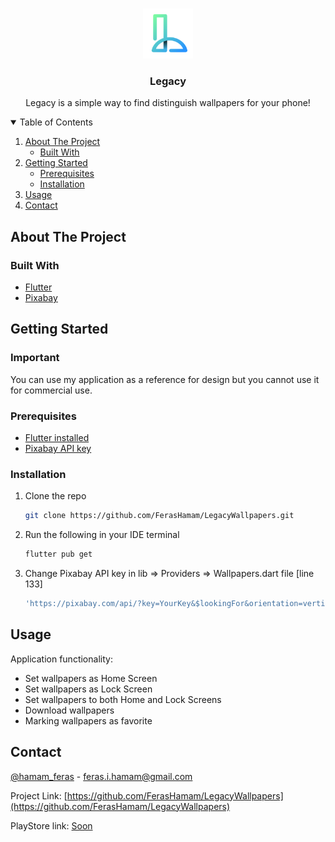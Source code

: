 <!-- PROJECT LOGO -->
<br />
<p align="center">
  <a href="https://github.com/FerasHamam/LegacyWallpapers">
    <img src="https://github.com/FerasHamam/LegacyWallpapers/blob/master/lib/assets/images/icon.jpg" alt="Logo" width="80" height="80">
  </a>

  <h3 align="center">Legacy</h3>

  <p align="center">
    Legacy is a simple way to find distinguish wallpapers for your phone!
  </p>
</p>

<!-- TABLE OF CONTENTS -->
<details open="open">
  <summary>Table of Contents</summary>
  <ol>
    <li>
      <a href="#about-the-project">About The Project</a>
      <ul>
        <li><a href="#built-with">Built With</a></li>
      </ul>
    </li>
    <li>
      <a href="#getting-started">Getting Started</a>
      <ul>
        <li><a href="#prerequisites">Prerequisites</a></li>
        <li><a href="#installation">Installation</a></li>
      </ul>
    </li>
    <li><a href="#usage">Usage</a></li>
    <li><a href="#contact">Contact</a></li>
  </ol>
</details>



<!-- ABOUT THE PROJECT -->
## About The Project




### Built With

* [Flutter](https://flutter.dev/)
* [Pixabay](https://pixabay.com/)



<!-- GETTING STARTED -->
## Getting Started

### Important

You can use my application as a reference for design but you cannot use it for commercial use.


### Prerequisites

* [Flutter installed](https://flutter.dev/docs/get-started/install)
* [Pixabay API key](https://pixabay.com/service/about/api/)


### Installation

1. Clone the repo

   ```sh
   git clone https://github.com/FerasHamam/LegacyWallpapers.git
   ```
3. Run the following in your IDE terminal
   ```sh
   flutter pub get
   ```
3. Change Pixabay API key in lib => Providers => Wallpapers.dart file [line 133]
   ```sh
   'https://pixabay.com/api/?key=YourKey&$lookingFor&orientation=vertical&per_page=20&min_width=1019&min_height=1080'
   ```
 


<!-- USAGE EXAMPLES -->
## Usage

<p>Application functionality:</p>
<ul>
  <li>Set wallpapers as Home Screen</li>
  <li>Set wallpapers as Lock Screen</li>
  <li>Set wallpapers to both Home and Lock Screens</li>
  <li>Download wallpapers</li>
  <li>Marking wallpapers as favorite</li>

</ul>



<!-- CONTACT -->
## Contact

[@hamam_feras](https://twitter.com/hamam_feras) - feras.i.hamam@gmail.com

Project Link: [https://github.com/FerasHamam/LegacyWallpapers](https://github.com/FerasHamam/LegacyWallpapers)

PlayStore link: [Soon]()
